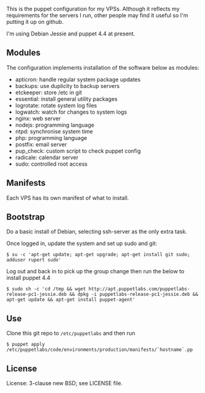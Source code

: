 This is the puppet configuration for my VPSs. Although it reflects my requirements for the servers I run, other people may find it useful so I'm putting it up on github.

I'm using Debian Jessie and puppet 4.4 at present.

## Modules

The configuration implements installation of the software below as modules:

* apticron: handle regular system package updates
* backups: use duplicity to backup servers
* etckeeper: store /etc in git
* essential: install general utility packages
* logrotate: rotate system log files
* logwatch: watch for changes to system logs
* nginx: web server
* nodejs: programming language
* ntpd: synchronise system time
* php: programming language
* postfix: email server
* pup_check: custom script to check puppet config
* radicale: calendar server
* sudo: controlled root access

## Manifests

Each VPS has its own manifest of what to install.

## Bootstrap

Do a basic install of Debian, selecting ssh-server as the only extra task.

Once logged in, update the system and set up sudo and git:

```
$ su -c 'apt-get update; apt-get upgrade; apt-get install git sudo; adduser rupert sudo'
```

Log out and back in to pick up the group change then run the below to install puppet 4.4

```
$ sudo sh -c 'cd /tmp && wget http://apt.puppetlabs.com/puppetlabs-release-pc1-jessie.deb && dpkg -i puppetlabs-release-pc1-jessie.deb && apt-get update && apt-get install puppet-agent'
```

## Use

Clone this git repo to `/etc/puppetlabs` and then run

```
$ puppet apply /etc/puppetlabs/code/environments/production/manifests/`hostname`.pp
```

## License

License: 3-clause new BSD; see LICENSE file.
